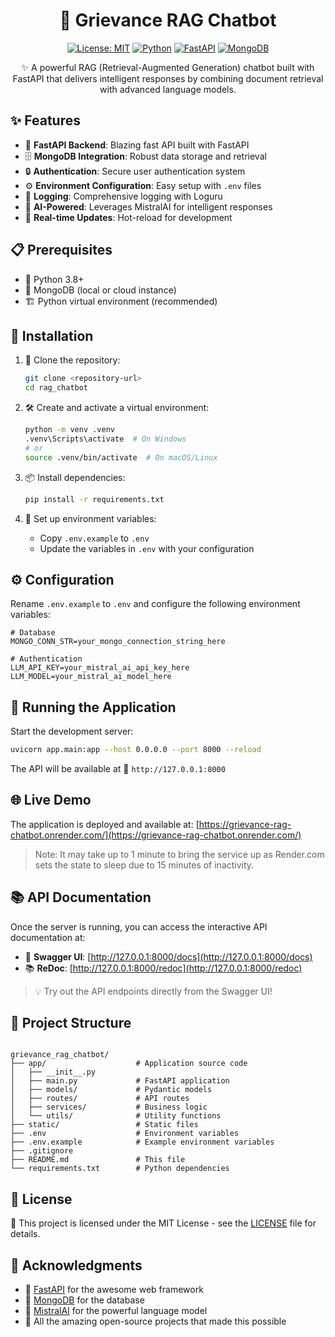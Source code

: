 <div align="center">

# 🤖 Grievance RAG Chatbot

[![License: MIT](https://img.shields.io/badge/License-MIT-yellow.svg)](https://opensource.org/licenses/MIT)
[![Python](https://img.shields.io/badge/Python-3.8+-blue.svg)](https://www.python.org/)
[![FastAPI](https://img.shields.io/badge/FastAPI-009688?style=flat&logo=fastapi&logoColor=white)](https://fastapi.tiangolo.com/)
[![MongoDB](https://img.shields.io/badge/MongoDB-47A248?style=flat&logo=mongodb&logoColor=white)](https://www.mongodb.com/)

✨ A powerful RAG (Retrieval-Augmented Generation) chatbot built with FastAPI that delivers intelligent responses by combining document retrieval with advanced language models.

</div>

## ✨ Features

- 🚀 **FastAPI Backend**: Blazing fast API built with FastAPI
- 🗄️ **MongoDB Integration**: Robust data storage and retrieval
- 🔒 **Authentication**: Secure user authentication system
- ⚙️ **Environment Configuration**: Easy setup with `.env` files
- 📝 **Logging**: Comprehensive logging with Loguru
- 🤖 **AI-Powered**: Leverages MistralAI for intelligent responses
- 🔄 **Real-time Updates**: Hot-reload for development

## 📋 Prerequisites

- 🐍 Python 3.8+
- 🍃 MongoDB (local or cloud instance)
- 🏗️ Python virtual environment (recommended)

## 🚀 Installation

1. 🎯 Clone the repository:
   ```bash
   git clone <repository-url>
   cd rag_chatbot
   ```

2. 🛠️ Create and activate a virtual environment:
   ```bash
   python -m venv .venv
   .venv\Scripts\activate  # On Windows
   # or
   source .venv/bin/activate  # On macOS/Linux
   ```

3. 📦 Install dependencies:
   ```bash
   pip install -r requirements.txt
   ```

4. 🔧 Set up environment variables:
   - Copy `.env.example` to `.env`
   - Update the variables in `.env` with your configuration

## ⚙️ Configuration

Rename `.env.example` to `.env` and configure the following environment variables:

```
# Database
MONGO_CONN_STR=your_mongo_connection_string_here

# Authentication
LLM_API_KEY=your_mistral_ai_api_key_here
LLM_MODEL=your_mistral_ai_model_here
```

## 🚦 Running the Application

Start the development server:

```bash
uvicorn app.main:app --host 0.0.0.0 --port 8000 --reload
```

The API will be available at 🔗 `http://127.0.0.1:8000`

## 🌐 Live Demo

The application is deployed and available at: [https://grievance-rag-chatbot.onrender.com/](https://grievance-rag-chatbot.onrender.com/)
> Note: It may take up to 1 minute to bring the service up as Render.com sets the state to sleep due to 15 minutes of inactivity.

## 📚 API Documentation

Once the server is running, you can access the interactive API documentation at:

- 📘 **Swagger UI**: [http://127.0.0.1:8000/docs](http://127.0.0.1:8000/docs)
- 📚 **ReDoc**: [http://127.0.0.1:8000/redoc](http://127.0.0.1:8000/redoc)

> 💡 Try out the API endpoints directly from the Swagger UI!

## 📁 Project Structure

```

grievance_rag_chatbot/
├── app/                    # Application source code
│   ├── __init__.py
│   ├── main.py             # FastAPI application
│   ├── models/             # Pydantic models
│   ├── routes/             # API routes
│   ├── services/           # Business logic
│   └── utils/              # Utility functions
├── static/                 # Static files
├── .env                    # Environment variables
├── .env.example            # Example environment variables
├── .gitignore
├── README.md               # This file
└── requirements.txt        # Python dependencies
```

## 📄 License

📄 This project is licensed under the MIT License - see the [LICENSE](LICENSE) file for details.

## 🙏 Acknowledgments

- 🚀 [FastAPI](https://fastapi.tiangolo.com/) for the awesome web framework
- 🍃 [MongoDB](https://www.mongodb.com/) for the database
- 🤖 [MistralAI](https://mistral.ai/) for the powerful language model
- 🙏 All the amazing open-source projects that made this possible
